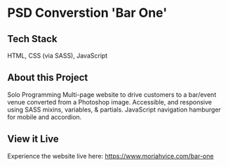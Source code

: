 # PSD Converstion 'Bar One'

## Tech Stack
HTML, CSS (via SASS), JavaScript

## About this Project
Solo Programming
Multi-page website to drive customers to a bar/event venue converted from a Photoshop image. Accessible, and responsive using SASS mixins, variables, & partials. JavaScript navigation hamburger for mobile and accordion.

## View it Live
Experience the website live here: https://www.moriahvice.com/bar-one
